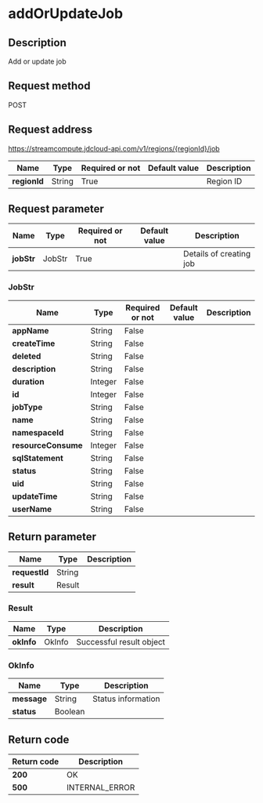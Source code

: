 # addOrUpdateJob


## Description
Add or update job

## Request method
POST

## Request address
https://streamcompute.jdcloud-api.com/v1/regions/{regionId}/job

|Name|Type|Required or not|Default value|Description|
|---|---|---|---|---|
|**regionId**|String|True||Region ID|

## Request parameter
|Name|Type|Required or not|Default value|Description|
|---|---|---|---|---|
|**jobStr**|JobStr|True||Details of creating job|

### <a name="JobStr">JobStr</a>
|Name|Type|Required or not|Default value|Description|
|---|---|---|---|---|
|**appName**|String|False|||
|**createTime**|String|False|||
|**deleted**|String|False|||
|**description**|String|False|||
|**duration**|Integer|False|||
|**id**|Integer|False|||
|**jobType**|String|False|||
|**name**|String|False|||
|**namespaceId**|String|False|||
|**resourceConsume**|Integer|False|||
|**sqlStatement**|String|False|||
|**status**|String|False|||
|**uid**|String|False|||
|**updateTime**|String|False|||
|**userName**|String|False|||

## Return parameter
|Name|Type|Description|
|---|---|---|
|**requestId**|String||
|**result**|Result||


### <a name="Result">Result</a>
|Name|Type|Description|
|---|---|---|
|**okInfo**|OkInfo|Successful result object|
### <a name="OkInfo">OkInfo</a>
|Name|Type|Description|
|---|---|---|
|**message**|String|Status information|
|**status**|Boolean||

## Return code
|Return code|Description|
|---|---|
|**200**|OK|
|**500**|INTERNAL_ERROR|
